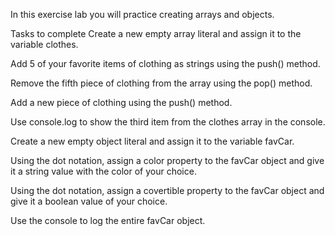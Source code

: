 In this exercise lab you will practice creating arrays and objects.

Tasks to complete
Create a new empty array literal and assign it to the variable clothes.

Add 5 of your favorite items of clothing as strings using the push() method.

Remove the fifth piece of clothing from the array using the pop() method.

Add a new piece of clothing using the push() method.

Use console.log to show the third item from the clothes array in the console.

Create a new empty object literal and assign it to the variable favCar.

Using the dot notation, assign a color property to the favCar object and give it a string value with the color of your choice.

Using the dot notation, assign a covertible property to the favCar object and give it a boolean value of your choice.

Use the console to log the entire favCar object.